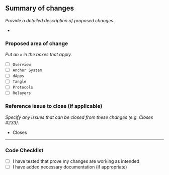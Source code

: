 ## Summary of changes

_Provide a detailed description of proposed changes._

-

### Proposed area of change

_Put an `x` in the boxes that apply._

- [ ] `Overview`
- [ ] `Anchor System`
- [ ] `dApps`
- [ ] `Tangle`
- [ ] `Protocols`
- [ ] `Relayers`

### Reference issue to close (if applicable)

_Specify any issues that can be closed from these changes (e.g. Closes #233)._

- Closes

---

### Code Checklist

- [ ] I have tested that prove my changes are working as intended
- [ ] I have added necessary documentation (if appropriate)
